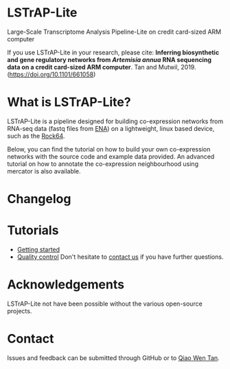 # LSTrAP-Lite
Large-Scale Transcriptome Analysis Pipeline-Lite on credit card-sized ARM computer

If you use LSTrAP-Lite in your research, please cite: <b>Inferring biosynthetic and gene regulatory networks from <i>Artemisia annua</i> RNA sequencing data on a credit card-sized ARM computer</b>. Tan and Mutwil, 2019. (https://doi.org/10.1101/661058)

# What is LSTrAP-Lite?
LSTrAP-Lite is a pipeline designed for building co-expression networks from RNA-seq data (fastq files from <a href="https://www.ebi.ac.uk/ena">ENA</a>) on a lightweight, linux based device, such as the <a href="https://www.pine64.org/devices/single-board-computers/rock64/">Rock64</a>. 

Below, you can find the tutorial on how to build your own co-expression networks with the source code and example data provided. An advanced tutorial on how to annotate the co-expression neighbourhood using mercator is also available. 

# Changelog

# Tutorials
  * [Getting started](docs/01_start.md)
  * [Quality control](docs/02_qc.md)
Don't hesitate to <a href="mailto:qiaowen001@e.ntu.edu.sg">contact us</a> if you have further questions.

# Acknowledgements
LSTrAP-Lite not have been possible without the various open-source projects.

# Contact
Issues and feedback can be submitted through GitHub or to <a href="https://www.plant.tools/team---qiao-wen.html">Qiao Wen Tan</a>.
